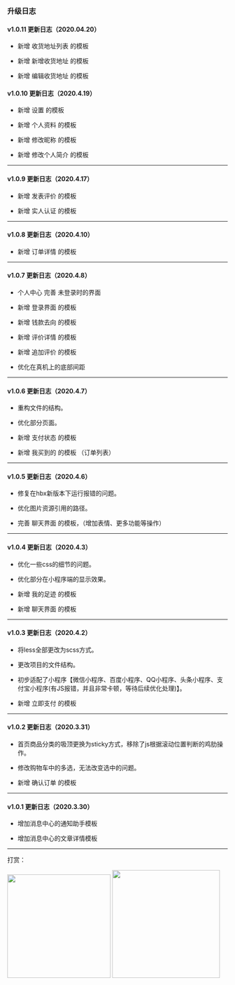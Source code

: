 ### 升级日志

#### v1.0.11 更新日志（2020.04.20）

- 新增 收货地址列表 的模板

- 新增 新增收货地址 的模板

- 新增 编辑收货地址 的模板


#### v1.0.10 更新日志（2020.4.19）

- 新增 设置 的模板

- 新增 个人资料 的模板

- 新增 修改昵称 的模板

- 新增 修改个人简介 的模板

****

#### v1.0.9 更新日志（2020.4.17）

- 新增 发表评价 的模板

- 新增 实人认证 的模板

****

#### v1.0.8 更新日志（2020.4.10）

- 新增 订单详情 的模板

****

#### v1.0.7 更新日志（2020.4.8）

- 个人中心 完善 未登录时的界面

- 新增 登录界面 的模板

- 新增 钱款去向 的模板

- 新增 评价详情 的模板

- 新增 追加评价 的模板

- 优化在真机上的底部间距

****

#### v1.0.6 更新日志（2020.4.7）

- 重构文件的结构。

- 优化部分页面。

- 新增 支付状态 的模板

- 新增 我买到的 的模板 （订单列表）

****

#### v1.0.5 更新日志（2020.4.6）

- 修复在hbx新版本下运行报错的问题。

- 优化图片资源引用的路径。

- 完善 聊天界面 的模板，（增加表情、更多功能等操作）

****

#### v1.0.4 更新日志（2020.4.3）

- 优化一些css的细节的问题。

- 优化部分在小程序端的显示效果。

- 新增 我的足迹 的模板

- 新增 聊天界面 的模板

****

#### v1.0.3 更新日志（2020.4.2）

- 将less全部更改为scss方式。

- 更改项目的文件结构。

- 初步适配了小程序【微信小程序、百度小程序、QQ小程序、头条小程序、支付宝小程序(有JS报错，并且非常卡顿，等待后续优化处理)】。

- 新增 立即支付 的模板

****

#### v1.0.2 更新日志（2020.3.31）

- 首页商品分类的吸顶更换为sticky方式，移除了js根据滚动位置判断的鸡肋操作。

- 修改购物车中的多选，无法改变选中的问题。

- 新增 确认订单 的模板

****

#### v1.0.1 更新日志（2020.3.30）

- 增加消息中心的通知助手模板

- 增加消息中心的文章详情模板

****

打赏：

<img src="https://cdn.nlark.com/yuque/0/2020/png/285274/1585816251127-assets/web-upload/10f2801f-6083-4c03-858d-5dc84634cbc3.png" title="" alt="" width="236"> <img title="" src="https://cdn.nlark.com/yuque/0/2020/png/285274/1585816251205-assets/web-upload/787365c3-1e5c-4be6-8acd-f4d6c1c4f874.png" alt="" width="246">
